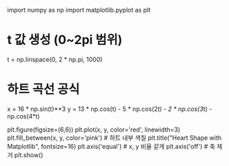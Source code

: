 import numpy as np
import matplotlib.pyplot as plt

# t 값 생성 (0~2pi 범위)
t = np.linspace(0, 2 * np.pi, 1000)

# 하트 곡선 공식
x = 16 * np.sin(t)**3
y = 13 * np.cos(t) - 5 * np.cos(2*t) - 2 * np.cos(3*t) - np.cos(4*t)

plt.figure(figsize=(6,6))
plt.plot(x, y, color='red', linewidth=3)
plt.fill_between(x, y, color='pink')  # 하트 내부 색칠
plt.title("Heart Shape with Matplotlib", fontsize=16)
plt.axis('equal')  # x, y 비율 같게
plt.axis('off')    # 축 제거
plt.show()
